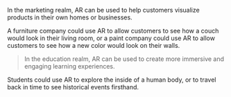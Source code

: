 In the marketing realm, AR can be used to help customers visualize products in their own homes or businesses. 

A furniture company could use AR to allow customers to see how a couch would look in their living room, or a paint company could use AR to allow customers to see how a new color would look on their walls.

> In the education realm, AR can be used to create more immersive and engaging learning experiences.

Students could use AR to explore the inside of a human body, or to travel back in time to see historical events firsthand.